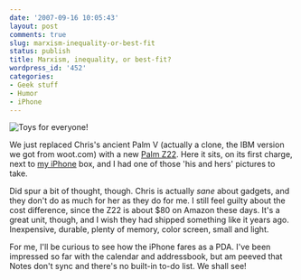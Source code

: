 ```yaml
---
date: '2007-09-16 10:05:43'
layout: post
comments: true
slug: marxism-inequality-or-best-fit
status: publish
title: Marxism, inequality, or best-fit?
wordpress_id: '452'
categories:
- Geek stuff
- Humor
- iPhone
---
```





![Toys for everyone!](http://www.phfactor.net/wp-pics/his-n-hers-wpa.jpg)


We just replaced Chris's ancient Palm V (actually a clone, the IBM version we got from woot.com) with a new [Palm Z22](http://www.amazon.com/Palm-1048NA-Z22-Handheld/dp/B000BI2180/ref=pd_bbs_sr_1/103-4858399-7534239?ie=UTF8&s=electronics&qid=1190132156&sr=8-1). Here it sits, on its first charge, next to [my iPhone](http://www.phfactor.net/wp/2007/09/15/bandwagons-timing-and-folly/) box, and I had one of those 'his and hers' pictures to take.

Did spur a bit of thought, though. Chris is actually _sane_ about gadgets, and they don't do as much for her as they do for me. I still feel guilty about the cost difference, since the Z22 is about $80 on Amazon these days. It's a great unit, though, and I wish they had shipped something like it years ago. Inexpensive, durable, plenty of memory, color screen, small and light.

For me, I'll be curious to see how the iPhone fares as a PDA. I've been impressed so far with the calendar and addressbook, but am peeved that Notes don't sync and there's no built-in to-do list. We shall see!
